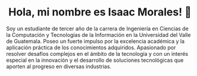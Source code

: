 <h1 align="center">Hola, mi nombre es Isaac Morales! 👻</h1>

Soy un estudiante de tercer año de la carrera de Ingeniería en
Ciencias de la Computación y Tecnologías de la Información en la
Universidad del Valle de Guatemala.
Poseo un fuerte impulso por la excelencia académica y la
aplicación práctica de los conocimientos adquiridos. Apasionado
por resolver desafíos complejos en el ámbito de la tecnología y con
un interés especial en la innovación y el desarrollo de soluciones
tecnológicas que aporten al progreso en diversas industrias.

